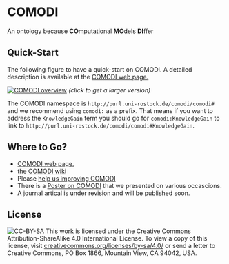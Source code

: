 # COMODI
An ontology because **CO**mputational **MO**dels **DI**ffer

## Quick-Start
The following figure to have a quick-start on COMODI. A detailed description is available at the [COMODI web page.](http://purl.uni-rostock.de/comodi/comodi)

[![COMODI overview](http://purl.uni-rostock.de/comodi/latest/whole.svg)](http://purl.uni-rostock.de/comodi/latest/whole.svg)
_(click to get a larger version)_

The COMODI namespace is `http://purl.uni-rostock.de/comodi/comodi#` and we recommend using `comodi:` as a prefix. That means if you want to address the `KnowledgeGain` term you should go for `comodi:KnowledgeGain` to link to `http://purl.uni-rostock.de/comodi/comodi#KnowledgeGain`.

## Where to Go?
* [COMODI web page.](http://purl.uni-rostock.de/comodi/comodi)
* the [COMODI wiki](https://github.com/SemsProject/COMODI/wiki)
* Please [help us improving COMODI](https://github.com/SemsProject/COMODI/wiki/Please-Send-Comments)
* There is a [Poster on COMODI](https://dx.doi.org/10.6084/m9.figshare.2543059) that we presented on various occascions.
* A journal artical is under revision and will be published soon.

## License
![CC-BY-SA](http://purl.uni-rostock.de/comodi/license.png) This work is licensed under the Creative Commons Attribution-ShareAlike 4.0 International License.
To view a copy of this license, visit [creativecommons.org/licenses/by-sa/4.0/](http://creativecommons.org/licenses/by-sa/4.0/) or send a letter to Creative Commons, PO Box 1866, Mountain View, CA 94042, USA.
